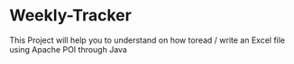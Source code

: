 Weekly-Tracker
==============

This Project will help you to understand on how toread / write an Excel file using Apache POI through Java
